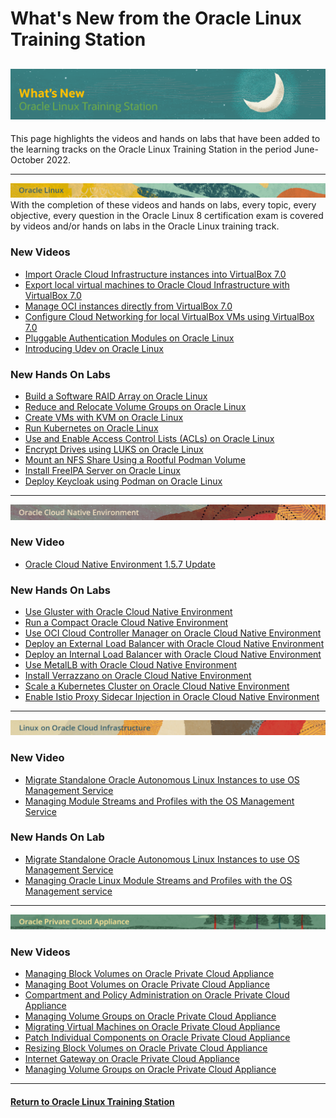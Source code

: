 # What's New from the Oracle Linux Training Station

![](../common/images/whats-new-head2.png)
---
This page highlights the videos and hands on labs that have been added to the learning tracks on the Oracle Linux Training Station in the period June-October 2022.

---

![](../common/images/OL-banner-v2a.png)
With the completion of these videos and hands on labs, every topic, every objective, every question in the Oracle Linux 8 certification exam is covered by videos and/or hands on labs in the Oracle Linux training track.

### New Videos

- [Import Oracle Cloud Infrastructure instances into VirtualBox 7.0](https://youtu.be/xGoE8X5NqkM)
- [Export local virtual machines to Oracle Cloud Infrastructure with VirtualBox 7.0](https://youtu.be/KZAw45DeIMw)
- [Manage OCI instances directly from VirtualBox 7.0](https://youtu.be/uFEN4Di-WDE)
- [Configure Cloud Networking for local VirtualBox VMs using VirtualBox 7.0](https://youtu.be/wi853qbgXh4)
- [Pluggable Authentication Modules on Oracle Linux](https://youtu.be/KRGC2lElVC8)
- [Introducing Udev on Oracle Linux](https://youtu.be/y3q8HAMTPDc)

### New Hands On Labs

- [Build a Software RAID Array on Oracle Linux](https://luna.oracle.com/lab/2c5aab94-cacb-4978-b0c9-aca5c953f6e4)
- [Reduce and Relocate Volume Groups on Oracle Linux](https://luna.oracle.com/lab/ee495d1a-4e00-4d77-9719-2f27591d1ecd)
- [Create VMs with KVM on Oracle Linux](https://luna.oracle.com/lab/1671b073-895c-4800-bd60-cfe1f445074c)
- [Run Kubernetes on Oracle Linux](https://luna.oracle.com/lab/01e69515-8cda-4d6e-89af-849f324c4b7f)
- [Use and Enable Access Control Lists (ACLs) on Oracle Linux](https://luna.oracle.com/lab/7a272852-6042-47e3-b25f-eb681c733e66)
- [Encrypt Drives using LUKS on Oracle Linux](https://luna.oracle.com/lab/9c62956d-153b-4e93-84b0-0b2759f7e4bb)
- [Mount an NFS Share Using a Rootful Podman Volume](https://luna.oracle.com/lab/556e1401-568f-447e-8c0b-c94a86b1114f)
- [Install FreeIPA Server on Oracle Linux](https://luna.oracle.com/lab/19bfac85-6c1e-4775-8fc3-6f55022a8e47)
- [Deploy Keycloak using Podman on Oracle Linux](https://luna.oracle.com/lab/752793ff-9f74-4bb0-b848-90c5bcae4388)

---

![](../common/images/OCNE-banner-v2.png)

### New Video

- [Oracle Cloud Native Environment 1.5.7 Update](https://youtu.be/zMjAfYUB3Qw)


### New Hands On Labs

- [Use Gluster with Oracle Cloud Native Environment](https://luna.oracle.com/lab/5455954d-142c-4801-9f34-5946ad19573d)
- [Run a Compact Oracle Cloud Native Environment](https://luna.oracle.com/lab/c1bf32f7-7809-4355-bf83-d3f46797dd02)
- [Use OCI Cloud Controller Manager on Oracle Cloud Native Environment](https://luna.oracle.com/lab/5571f277-3eb9-435f-b3b3-fe421fb9747e)
- [Deploy an External Load Balancer with Oracle Cloud Native Environment](https://luna.oracle.com/lab/be8d99fc-44c3-4062-a3c3-95e982243ccf)
- [Deploy an Internal Load Balancer with Oracle Cloud Native Environment](https://luna.oracle.com/lab/15c6f5a7-9fec-4946-bb42-92dd41310fdf)
- [Use MetalLB with Oracle Cloud Native Environment](https://luna.oracle.com/lab/d931637d-4e6b-4a46-ba17-810a942c4309)
- [Install Verrazzano on Oracle Cloud Native Environment](https://luna.oracle.com/lab/8a6bf419-7ef9-4be1-a679-680b03191011)
- [Scale a Kubernetes Cluster on Oracle Cloud Native Environment](https://luna.oracle.com/lab/6c9e4d88-27e7-43bd-9366-0693fb8e4d3a)
- [Enable Istio Proxy Sidecar Injection in Oracle Cloud Native Environment](https://luna.oracle.com/lab/6e667326-fd72-4e65-a5b5-8398c5eef960)

---
   
![](../common/images/OLCI-banner-v2.png)

### New Video

- [Migrate Standalone Oracle Autonomous Linux Instances to use OS Management Service](https://youtu.be/vNY4jelIdgk)
- [Managing Module Streams and Profiles with the OS Management Service](https://youtu.be/y-dnguUNr6Y)

### New Hands On Lab

- [Migrate Standalone Oracle Autonomous Linux Instances to use OS Management Service](https://luna.oracle.com/lab/8848ec22-81cd-46d5-aeab-dd2dae36118b)
- [Managing Oracle Linux Module Streams and Profiles with the OS Management service](https://luna.oracle.com/lab/6abfafd9-749e-4b28-93ea-830b6046501d)

---

![](../common/images/PCA-banner-v2.png)

### New Videos

- [Managing Block Volumes on Oracle Private Cloud Appliance](https://youtu.be/s5N6mGxUNew)
- [Managing Boot Volumes on Oracle Private Cloud Appliance](https://youtu.be/Vo4119i8HsU)
- [Compartment and Policy Administration on Oracle Private Cloud Appliance](https://youtu.be/KV4sQOWXab8)
- [Managing Volume Groups on Oracle Private Cloud Appliance](https://youtu.be/YlwfUWbXsT8)
- [Migrating Virtual Machines on Oracle Private Cloud Appliance](https://youtu.be/_YjZMVApxaE)
- [Patch Individual Components on Oracle Private Cloud Appliance](https://youtu.be/v_5ASLflVxU)
- [Resizing Block Volumes on Oracle Private Cloud Appliance](https://youtu.be/bO2kM9tSPU0)
- [Internet Gateway on Oracle Private Cloud Appliance](https://youtu.be/H8GwY7i720A)
- [Managing Volume Groups on Oracle Private Cloud Appliance](https://youtu.be/YlwfUWbXsT8)

---
#### [Return to Oracle Linux Training Station](../README.md)
